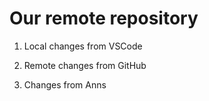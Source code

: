 # Our remote repository

1. Local changes from VSCode

2. Remote changes from GitHub

3. Changes from Anns
